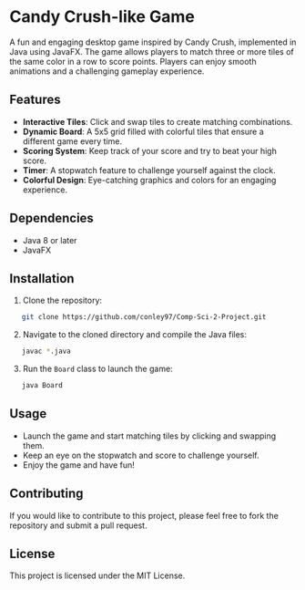 # Candy Crush-like Game

A fun and engaging desktop game inspired by Candy Crush, implemented in Java using JavaFX. The game allows players to match three or more tiles of the same color in a row to score points. Players can enjoy smooth animations and a challenging gameplay experience.

## Features
- **Interactive Tiles**: Click and swap tiles to create matching combinations.
- **Dynamic Board**: A 5x5 grid filled with colorful tiles that ensure a different game every time.
- **Scoring System**: Keep track of your score and try to beat your high score.
- **Timer**: A stopwatch feature to challenge yourself against the clock.
- **Colorful Design**: Eye-catching graphics and colors for an engaging experience.

## Dependencies
- Java 8 or later
- JavaFX

## Installation
1. Clone the repository:
```bash
   git clone https://github.com/conley97/Comp-Sci-2-Project.git
```
2. Navigate to the cloned directory and compile the Java files:
```bash
   javac *.java
```
3. Run the `Board` class to launch the game:
```bash
   java Board
```

## Usage
- Launch the game and start matching tiles by clicking and swapping them.
- Keep an eye on the stopwatch and score to challenge yourself.
- Enjoy the game and have fun!

## Contributing
If you would like to contribute to this project, please feel free to fork the repository and submit a pull request.

## License
This project is licensed under the MIT License.
